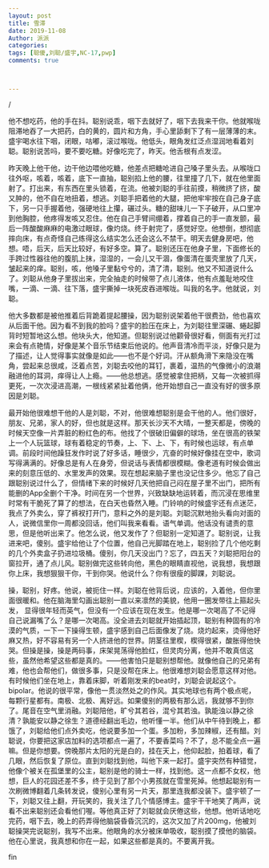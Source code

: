 ```yaml
---
layout: post
title: 雪滞
date: 2019-11-08
Author: 派派
categories: 
tags: [聪傻,刘聪/盛宇,NC-17,pwp]
comments: true



---
```




/

他不想吃药，他的手在抖。聪别说乖，咽下去就好了，咽下去我来干你。他就喉咙阻滞地吞了一大把药，白的黄的，圆片和方角，手心里舔剩下了有一层薄薄的末。盛宇喝水往下咽，闭眼，咕嘟，滚过喉咙。他低头，眼角发红泛点湿润地看着刘聪。聪别说苦吗，要不要吃糖。好像吃完了，昨天。他舌根有点发涩。

昨天晚上他干他，边干他边喂他吃糖，他差点把糖呛进自己嗓子里头去。从喉咙口往外呕，咳着，咳着，底下一直抽，聪别掐上他的腰，往里撞了几下，就在他里面射了。打出来，有东西在里头锁着，在流。他被刘聪的手往前摸，稍微挤了挤，酸又肿的，他不自在地扭着，想逃。刘聪手把着他的大腿，把他牢牢按在自己身子底下，另一只手握着他，强硬地往上攥，碾过头。糖的甜味儿一下子破开，从口里冲到他胸腔，他疼得发咳又忍住。他在自己手臂间绷着，撑着自己的手一直发颤，最后一阵酸酸麻麻的电激过眼球，像灼烧。终于射完了，感觉好空。他想倒，想彻底摔向床，有点奇怪自己练得这么结实怎么还会这么不禁干。明天去健身房吧，他想。唔，后天，后天比较好，有好多空。算了。聪别还压在他身子里，下面修长的手跨过性器往他的腹肌上抹，湿湿的，一会儿又干涸，像蛋清在蛋壳里放了几天，皱起来的痒。聪别，咳，他嗓子里黏兮兮的，清了清，聪别。他又不知道说什么了。刘聪从他身子里拔出来，完全抽走的时候带了点儿液体，他有点羞耻地咬住嘴，一滴、一滴、往下落，盛宇撕掉一块死皮吞进喉咙。叫我的名字。他就说，刘聪。

他大多数都是被他推着后背跪着提起腰操，因为聪别说架着他干很费劲，他也喜欢从后面干他。因为看不到我的脸吗？盛宇的脸压在床上，为刘聪往里深碾、蜷起脚背时短暂地这么想。他块头大，他知道。但聪别说过他颧骨很好看，侧面有光打过来会有点艳情，好像是某个音乐节结束后他说的。他声音清冷而平淡，好像只是为了描述，让人觉得事实就像是如此——也不是个好词。汗从额角滑下来隐没在嘴角，尝起来总很咸，泛着点苦，刘聪去咬他的耳钉，裹着，温热的气像微小的浪潮融进他的耳洞，痒得让人上瘾。——他总想逃。感觉被拿住把柄，又每一次被抓得更死，一次次浸进高潮，一根线紧紧扯着他俩，他开始想自己一直没有好的很多原因是刘聪。

最开始他很难想干他的人是刘聪，不对，他很难想聪别是会干他的人。他们很好，朋友、兄弟，家人的好，但也就是这样。那天长沙天不大晴，一整天都是，傍晚的时候天空像一片弄脏的粉红色的布。他找了个很破旧偏僻的球场，坐在很高的铁架上一个人玩篮球，球有着稳定的节奏，上、下、上、下，有时候也运球，有点单调。前段时间他躁狂发作时说了好多话，睡很少，亢奋的时候好像挂在空中，歌词写得满满的。好像总是有人在身旁，但说话与表情都很模糊。像老道有时候会做出来的刻意压低的、水里发声的效果。现在想起来脑子里也没记住多少。他忘了自己跟聪别说过什么了，但情绪下来的时候好几天他把自己闷在屋子里不出门，把所有能删的App全删个干净。时间在另一个世界，兴致缺缺地运转着，而沉浸在思维里时常有干脆死了算了的想法，在白天也昏然入睡。门铃响的时候盛宇还有点迷茫，我点了外卖么，穿了裤衩打开门，意料之外的是刘聪。刘聪沉默地抬头看向对面的人，说微信里你一周都没回话，他们叫我来看看。语气单调。他话没有谴责的意思，但是他听出来了。他怎么说，他又发作了？但聪别一定知道了。聪别说，让我进来吧，傻别。盛宇给他让了个位置，他自己光脚踏在地上，聪别捡了几个他吃剩的几个外卖盒子扔进垃圾桶。傻别，你几天没出门？忘了，四五天？刘聪把阳台的窗拉开，通了点儿风。聪别做完这些转向他，黑色的眼睛直视他，说我想，我想跟你上床，我想狠狠干你，干到你哭。他说什么？你有很瘦的脚踝，刘聪说。

操，聪别，好疼。他说，被扼住一样。刘聪在他背后说，应该的，入着他，但你里面很暖和。他在脑海里勾画出聪别一直以来凛然的美貌，他用一圈发带往上箍起头发， 显得很年轻而英气，但没有一个应该在现在发生。他是哪一次喝高了不记得自己说漏嘴了么？是哪一次喝高。没全进去刘聪就开始插起顶，聪别有种固有的冷漠的气质，一下一下操得生顿，盛宇感到自己后面像发了烧。烧灼起来，烫得他好麻又热，好不容易有另一个人挤进他的世界。阴茎往里楔，楔得很紧，酸胀得他快哭。但操是操，操是两码事，床架晃荡得他脸红，但灵肉分离，他并不敢真信这些，虽然他希望这些都是真的。——他害怕只是聪别想帮他。就像他自己的兄弟有难，他也会帮他们，做很多事，只是没帮在床上。他很难想刘聪会愿意这样对他。有时候他们坐在地上，靠着床脚，听着刚发来的beat时，刘聪会说起这个。bipolar。他说的很平常，像他一贯淡然处之的作风。其实地球也有两个极点呢，每颗行星都有。南极、北极、离好远。如果傻别的两极有那么远，我就够不到你了。尾音在空气里消融。刘聪陪他，旷兮其若谷，混兮其若浊。孰能浊以静之徐清？孰能安以静之徐生？道德经翻出毛边，他听懂一半。他们从中午待到晚上，都饿了，刘聪给他们点外卖吃，他说要多加一个蛋。多加粉，多加辣椒，还有醋。刘聪说，你要把这家店加料的选项都点一遍了，不要香菜吗？不了，总不能全点一遍嘛。但是你想要。傍晚那片太阳的光是白的，挂在天上，他仰起脸，拍着球，看了几眼，然后恢复了原位。直到刘聪找到他，叫他下来一起打。盛宇突然有种错觉，他像个被关在孤堡里的公主，聪别是他的骑士一样，找到他。这一点都不女权，他想，巨人的花园还差不多，终于见到了那个小男孩就在雪里死掉。他想起聪别有一次刷微博翻着几条转发说，傻别心里有另一片天，那里连我都没装下。盛宇顿了一下，刘聪又往上翻，开玩笑的，我关注了几个情感博主。盛宇干干地笑了两声，说看不出来聪别还会看他们喔。等他真正好了刘聪就会厌倦这些，他想。他听话地吃完药，咽下去，晚上的药弄得他脑袋昏昏沉沉的，这次又加了片200mg，他被刘聪操哭完说聪别，我写不出来。他眼角的水分被床单吸收，聪别摸了摸他的脑袋。他在心里说，我真想和你在一起，如果这些都是真的。不要离开我。

fin
